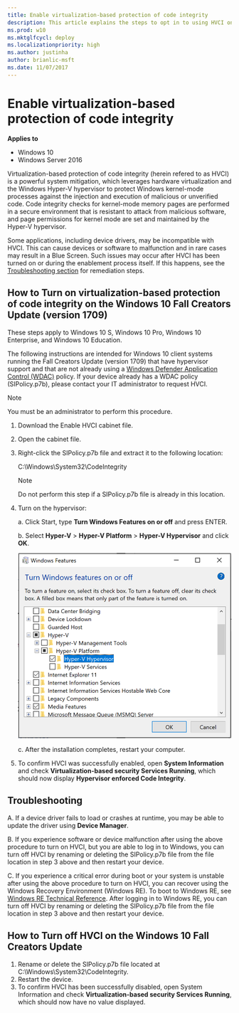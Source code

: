```yaml
---
title: Enable virtualization-based protection of code integrity 
description: This article explains the steps to opt in to using HVCI on Windows devices. 
ms.prod: w10
ms.mktglfcycl: deploy
ms.localizationpriority: high
ms.author: justinha
author: brianlic-msft
ms.date: 11/07/2017
---
```


# Enable virtualization-based protection of code integrity 

**Applies to**  

- Windows 10
- Windows Server 2016 

Virtualization-based protection of code integrity (herein refered to as HVCI) is a powerful system mitigation, which leverages hardware virtualization and the Windows Hyper-V hypervisor to protect Windows kernel-mode processes against the injection and execution of malicious or unverified code. Code integrity checks for kernel-mode memory pages are performed in a secure environment that is resistant to attack from malicious software, and page permissions for kernel mode are set and maintained by the Hyper-V hypervisor.  

Some applications, including device drivers, may be incompatible with HVCI. 
This can cause devices or software to malfunction and in rare cases may result in a Blue Screen. Such issues may occur after HVCI has been turned on or during the enablement process itself. 
If this happens, see the [Troubleshooting section](#troubleshooting) for remediation steps. 

## How to Turn on virtualization-based protection of code integrity on the Windows 10 Fall Creators Update (version 1709) 

These steps apply to Windows 10 S, Windows 10 Pro, Windows 10 Enterprise, and Windows 10 Education. 

The following instructions are intended for Windows 10 client systems running the Fall Creators Update (version 1709) that have hypervisor support and that are not already using a [Windows Defender Application Control (WDAC)](https://blogs.technet.microsoft.com/mmpc/2017/10/23/introducing-windows-defender-application-control/) policy. 
If your device already has a WDAC policy (SIPolicy.p7b), please contact your IT administrator to request HVCI. 

> [!NOTE]
> You must be an administrator to perform this procedure. 

1. Download the Enable HVCI cabinet file.
2. Open the cabinet file.
3. Right-click the SIPolicy.p7b file and extract it to the following location: 

   C:\Windows\System32\CodeIntegrity

   > [!NOTE]
   > Do not perform this step if a SIPolicy.p7b file is already in this location.

4. Turn on the hypervisor:

   a. Click Start, type **Turn Windows Features on or off** and press ENTER. 

   b. Select **Hyper-V** > **Hyper-V Platform** > **Hyper-V Hypervisor** and click **OK**.  

      ![Turn Windows features on or off](images\turn-windows-features-on-or-off.png)

   c. After the installation completes, restart your computer. 

5. To confirm HVCI was successfully enabled, open **System Information** and check **Virtualization-based security Services Running**, which should now display **Hypervisor enforced Code Integrity**.      


## Troubleshooting

A. If a device driver fails to load or crashes at runtime, you may be able to update the driver using **Device Manager**.

B. If you experience software or device malfunction after using the above procedure to turn on HVCI, but you are able to log in to Windows, you can turn off HVCI by renaming or deleting the SIPolicy.p7b file from the file location in step 3 above and then restart your device.

C. If you experience a critical error during boot or your system is unstable after using the above procedure to turn on HVCI, you can recover using the Windows Recovery Environment (Windows RE). To boot to Windows RE, see [Windows RE Technical Reference](https://docs.microsoft.com/windows-hardware/manufacture/desktop/windows-recovery-environment--windows-re--technical-reference). After logging in to Windows RE, you can turn off HVCI by renaming or deleting the SIPolicy.p7b file from the file location in step 3 above and then restart your device.

## How to Turn off HVCI on the Windows 10 Fall Creators Update

1.	Rename or delete the SIPolicy.p7b file located at C:\Windows\System32\CodeIntegrity.
2.	Restart the device.
3.	To confirm HVCI has been successfully disabled, open System Information and check **Virtualization-based security Services Running**, which should now have no value displayed.
